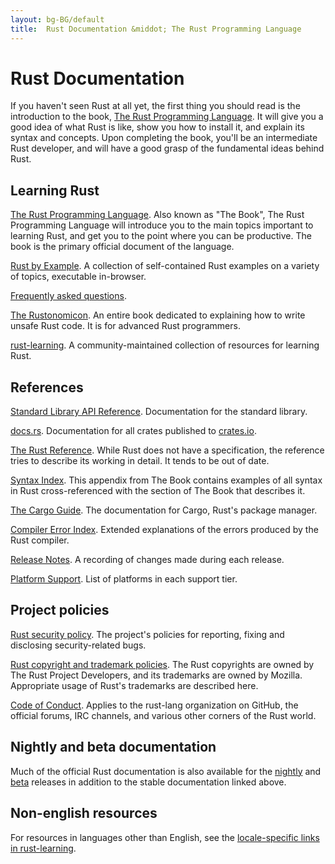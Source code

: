 ```yaml
---
layout: bg-BG/default
title:  Rust Documentation &middot; The Rust Programming Language
---
```


# Rust Documentation

If you haven't seen Rust at all yet, the first thing you should read
is the introduction to the book, [The Rust Programming
Language][book]. It will give you a good idea of what Rust is like,
show you how to install it, and explain its syntax and concepts. Upon
completing the book, you'll be an intermediate Rust developer, and
will have a good grasp of the fundamental ideas behind Rust.

## Learning Rust

[The Rust Programming Language][book]. Also known as "The Book",
The Rust Programming Language will introduce you to the main topics
important to learning Rust, and get you to the point where you can
be productive. The book is the primary official document of
the language.

[Rust by Example][rbe]. A collection of self-contained Rust
examples on a variety of topics, executable in-browser.

[Frequently asked questions][faq].

[The Rustonomicon][nomicon]. An entire book dedicated to
explaining how to write unsafe Rust code. It is for advanced Rust
programmers.

[rust-learning]. A community-maintained collection of resources
for learning Rust.

[book]: https://doc.rust-lang.org/book/
[rbe]: https://doc.rust-lang.org/rust-by-example/
[faq]: faq.html
[nomicon]: https://doc.rust-lang.org/nomicon/
[rust-learning]: https://github.com/ctjhoa/rust-learning

## References

[Standard Library API Reference][api]. Documentation for the
standard library.

[docs.rs]. Documentation for all crates published to [crates.io].

[The Rust Reference][ref]. While Rust does not have a
specification, the reference tries to describe its working in
detail. It tends to be out of date.

[Syntax Index][syn]. This appendix from The Book contains examples
of all syntax in Rust cross-referenced with the section of The Book
that describes it.

[The Cargo Guide][cargo]. The documentation for Cargo,
Rust's package manager.

[Compiler Error Index][err]. Extended explanations of
the errors produced by the Rust compiler.

[Release Notes][release_notes]. A recording of changes made during each release.

[Platform Support][platform_support]. List of platforms in each support tier.

[api]: https://doc.rust-lang.org/std/
[syn]: https://doc.rust-lang.org/book/syntax-index.html
[ref]: https://doc.rust-lang.org/reference
[cargo]: http://doc.crates.io/guide.html
[err]: https://doc.rust-lang.org/error-index.html
[release_notes]: https://github.com/rust-lang/rust/blob/master/RELEASES.md
[docs.rs]: https://docs.rs
[crates.io]: https://crates.io
[platform_support]: https://forge.rust-lang.org/platform-support.html

## Project policies

[Rust security policy][security]. The project's policies for
reporting, fixing and disclosing security-related bugs.

[Rust copyright and trademark policies][legal]. The Rust
copyrights are owned by The Rust Project Developers, and its
trademarks are owned by Mozilla. Appropriate usage of Rust's
trademarks are described here.

[Code of Conduct][coc]. Applies to the rust-lang organization
on GitHub, the official forums, IRC channels, and various
other corners of the Rust world.

[security]: security.html
[legal]: legal.html
[coc]: https://www.rust-lang.org/conduct.html

## Nightly and beta documentation

Much of the official Rust documentation is also available for the
[nightly] and [beta] releases in addition to the stable documentation
linked above.

[nightly]: https://doc.rust-lang.org/nightly/
[beta]: https://doc.rust-lang.org/beta/

## Non-english resources

For resources in languages other than English, see the
[locale-specific links in rust-learning][locale].

[locale]: https://github.com/ctjhoa/rust-learning#locale-links
